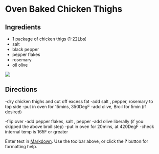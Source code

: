 # Oven Baked Chicken Thighs

## Ingredients

- 1 package of chicken thigs (1-22Lbs)
- salt
- black pepper
- pepper flakes
- rosemary
- oil olive

![]({{site.baseurl}}/https://www.google.com/url?sa=i&source=images&cd=&ved=2ahUKEwinq8mbtbfjAhWod98KHcrEDA8QjRx6BAgBEAU&url=https%3A%2F%2Fwww.spendwithpennies.com%2Fbaked-chicken-thighs%2F&psig=AOvVaw0itTSsJrlGu9slRRi-0R1z&ust=1563296975317242)

## Directions

-dry chicken thighs and cut off excess fat
-add salt , pepper, rosemary to top side
-put in oven for 15mins, 350DegF
-add olive, Broil for 5min (if desired)

-flip over
-add pepper flakes, salt , pepper
-add olive liberally (if you skipped the above broil step)
-put in oven for 20mins, at 420DegF
-check internal temp is 165F or greater



Enter text in [Markdown](http://daringfireball.net/projects/markdown/). Use the toolbar above, or click the **?** button for formatting help.
